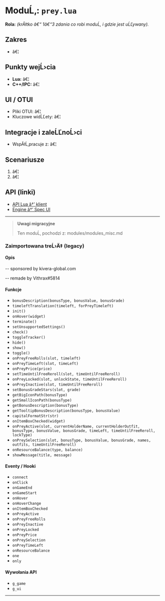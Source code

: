 ﻿# ModuĹ‚: `prey.lua`

**Rola:** *(krĂłtko â€“ 1â€“3 zdania co robi moduĹ‚ i gdzie jest uĹĽywany).*

## Zakres
- â€¦

## Punkty wejĹ›cia
- **Lua:** â€¦
- **C++/IPC:** â€¦

## UI / OTUI
- Pliki OTUI: â€¦
- Kluczowe widĹĽety: â€¦

## Integracje i zaleĹĽnoĹ›ci
- WspĂłĹ‚pracuje z: â€¦

## Scenariusze
1. â€¦
2. â€¦

## API (linki)
- [API Lua â†’ klient](../../api/lua/luafunctions_client.md)
- [Engine â†’ Spec UI](../../api/engine/otclient_v_8_specyfikacja_ui.md)

---

> **Uwagi migracyjne**
>
> Ten moduĹ‚ pochodzi z: modules/modules_misc.md

### Zaimportowana treĹ›Ä‡ (legacy)
#### Opis

-- sponsored by kivera-global.com

-- remade by Vithrax#5814


#### Funkcje

- `bonusDescription(bonusType, bonusValue, bonusGrade)`
- `timeleftTranslation(timeleft, forPreyTimeleft)`
- `init()`
- `onHover(widget)`
- `terminate()`
- `setUnsupportedSettings()`
- `check()`
- `toggleTracker()`
- `hide()`
- `show()`
- `toggle()`
- `onPreyFreeRolls(slot, timeleft)`
- `onPreyTimeLeft(slot, timeLeft)`
- `onPreyPrice(price)`
- `setTimeUntilFreeReroll(slot, timeUntilFreeReroll)`
- `onPreyLocked(slot, unlockState, timeUntilFreeReroll)`
- `onPreyInactive(slot, timeUntilFreeReroll)`
- `setBonusGradeStars(slot, grade)`
- `getBigIconPath(bonusType)`
- `getSmallIconPath(bonusType)`
- `getBonusDescription(bonusType)`
- `getTooltipBonusDescription(bonusType, bonusValue)`
- `capitalFormatStr(str)`
- `onItemBoxChecked(widget)`
- `onPreyActive(slot, currentHolderName, currentHolderOutfit, bonusType, bonusValue, bonusGrade, timeLeft, timeUntilFreeReroll, lockType)`
- `onPreySelection(slot, bonusType, bonusValue, bonusGrade, names, outfits, timeUntilFreeReroll)`
- `onResourceBalance(type, balance)`
- `showMessage(title, message)`


#### Eventy / Hooki

- `connect`
- `onClick`
- `onGameEnd`
- `onGameStart`
- `onHover`
- `onHoverChange`
- `onItemBoxChecked`
- `onPreyActive`
- `onPreyFreeRolls`
- `onPreyInactive`
- `onPreyLocked`
- `onPreyPrice`
- `onPreySelection`
- `onPreyTimeLeft`
- `onResourceBalance`
- `one`
- `only`


#### Wywołania API

- `g_game`
- `g_ui`

---
